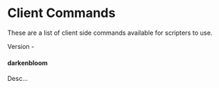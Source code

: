 # Client Commands
These are a list of client side commands available for scripters to use.

Version - <Badge type="tip" text="MMMYYYY" vertical="middle" />

#### darkenbloom
Desc...